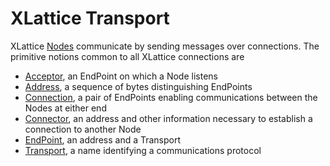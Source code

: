 # XLattice Transport

XLattice
[Nodes](https://jddixon.github.io/xlattice/node.html)
communicate by sending messages over connections.  The primitive
notions common to all XLattice connections are

* [Acceptor](https://jddixon.github.com/xlattice/acceptor.html),
  an EndPoint on which a Node listens
* [Address](https://jddixon.github.com/xlattice/address.html),
  a sequence of bytes distinguishing EndPoints
* [Connection](https://jddixon.github.com/xlattice/connection.html),
  a pair of EndPoints enabling communications between the Nodes at either end
* [Connector](https://jddixon.github.com/xlattice/connector.html),
  an address and other information necessary to establish
  a connection to another Node
* [EndPoint](https://jddixon.github.com/xlattice/endPoint.html),
  an address and a Transport
* [Transport](https://jddixon.github.com/xlattice/transport.html),
  a name identifying a communications protocol

